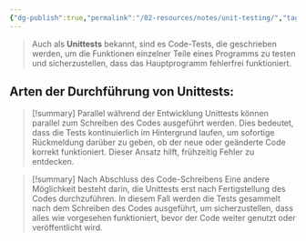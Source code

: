 ```yaml
---
{"dg-publish":true,"permalink":"/02-resources/notes/unit-testing/","tags":["code"],"noteIcon":"","updated":"2024-11-10T16:58:02.000+01:00"}
---
```


>Auch als **Unittests** bekannt, sind es Code-Tests, die geschrieben werden, um die Funktionen einzelner Teile eines Programms zu testen und sicherzustellen, dass das Hauptprogramm fehlerfrei funktioniert.

## Arten der Durchführung von Unittests:

>[!summary] Parallel während der Entwicklung
>Unittests können parallel zum Schreiben des Codes ausgeführt werden. 
>Dies bedeutet, dass die Tests kontinuierlich im Hintergrund laufen, um sofortige Rückmeldung darüber zu geben, ob der neue oder geänderte Code korrekt funktioniert. 
>Dieser Ansatz hilft, frühzeitig Fehler zu entdecken.

>[!summary] Nach Abschluss des Code-Schreibens
>Eine andere Möglichkeit besteht darin, die Unittests erst nach Fertigstellung des Codes durchzuführen.
>In diesem Fall werden die Tests gesammelt nach dem Schreiben des Codes ausgeführt, um sicherzustellen, dass alles wie vorgesehen funktioniert, bevor der Code weiter genutzt oder veröffentlicht wird.

